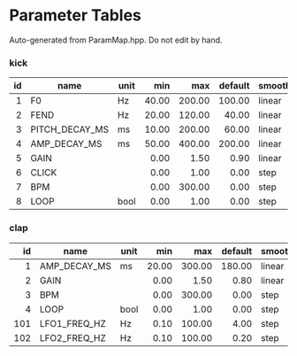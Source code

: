 # Parameter Tables

Auto-generated from ParamMap.hpp. Do not edit by hand.

### kick

| id | name | unit | min | max | default | smoothing |
|---:|------|------|----:|----:|--------:|-----------|
| 1 | F0 | Hz | 40.00 | 200.00 | 100.00 | linear |
| 2 | FEND | Hz | 20.00 | 120.00 | 40.00 | linear |
| 3 | PITCH_DECAY_MS | ms | 10.00 | 200.00 | 60.00 | linear |
| 4 | AMP_DECAY_MS | ms | 50.00 | 400.00 | 200.00 | linear |
| 5 | GAIN |  | 0.00 | 1.50 | 0.90 | linear |
| 6 | CLICK |  | 0.00 | 1.00 | 0.00 | step |
| 7 | BPM |  | 0.00 | 300.00 | 0.00 | step |
| 8 | LOOP | bool | 0.00 | 1.00 | 0.00 | step |

### clap

| id | name | unit | min | max | default | smoothing |
|---:|------|------|----:|----:|--------:|-----------|
| 1 | AMP_DECAY_MS | ms | 20.00 | 300.00 | 180.00 | linear |
| 2 | GAIN |  | 0.00 | 1.50 | 0.80 | linear |
| 3 | BPM |  | 0.00 | 300.00 | 0.00 | step |
| 4 | LOOP | bool | 0.00 | 1.00 | 0.00 | step |
| 101 | LFO1_FREQ_HZ | Hz | 0.10 | 100.00 | 4.00 | step |
| 102 | LFO2_FREQ_HZ | Hz | 0.10 | 100.00 | 0.20 | step |

